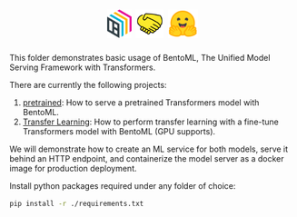 <h1 align='center'>
    <img src="./_static/bentoml.svg" style="height: 50px; max-width: 20%;"> <img src="./_static/handshake.svg" style="height: 50px; max-width: 20%;"> <img src="./_static/huggingface_logo.svg" style="height: 50px; max-width: 20%;">
</h1>

This folder demonstrates basic usage of BentoML, The Unified Model Serving Framework with Transformers.

There are currently the following projects:

1. [pretrained](./pretrained): How to serve a pretrained Transformers model with BentoML.
2. [Transfer Learning](./transfer_learning): How to perform transfer learning with a fine-tune Transformers model with BentoML (GPU supports).
<!-- TODO: add transfer learning on new data -->

We will demonstrate how to create an ML service for both models, serve it behind an HTTP endpoint, and containerize the model server as a docker image for production deployment.

Install python packages required under any folder of choice:

```bash
pip install -r ./requirements.txt
```

